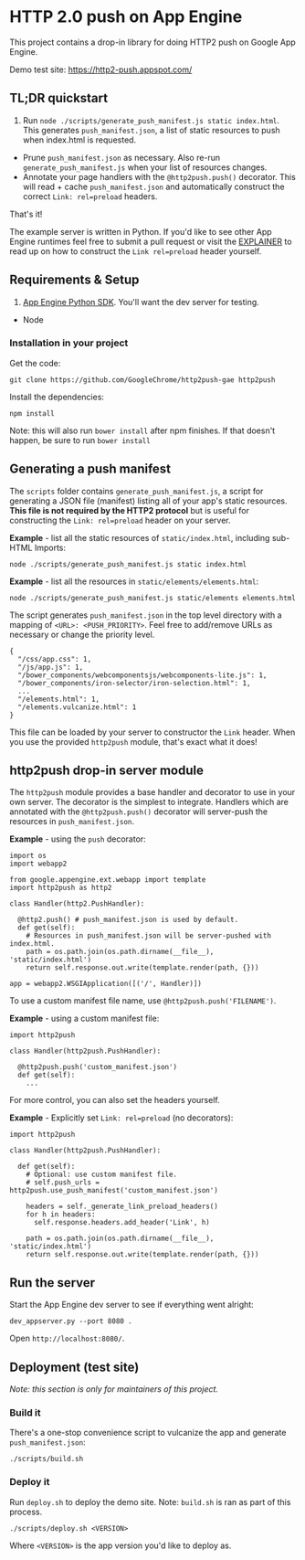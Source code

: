 # HTTP 2.0 push on App Engine

This project contains a drop-in library for doing HTTP2 push on Google App Engine.

Demo test site: https://http2-push.appspot.com/

## TL;DR quickstart

1. Run `node ./scripts/generate_push_manifest.js static index.html`. This generates `push_manifest.json`, a list of static resources to push when index.html is requested.
- Prune `push_manifest.json` as necessary. Also re-run `generate_push_manifest.js` when your list of resources changes. 
- Annotate your page handlers with the `@http2push.push()` decorator. This will read + cache `push_manifest.json` and automatically construct the correct `Link: rel=preload` headers.

That's it!

The example server is written in Python. If you'd like to see other App Engine
runtimes feel free to submit a pull request or visit the [EXPLAINER](EXPLAINER.md)
to read up on how to construct the `Link rel=preload` header yourself.

<!--It also contains a script for generating a list of  static resources on a site, which is useful for generating the necessary HTTP header for push resources. -->

## Requirements & Setup

1. [App Engine Python SDK](https://cloud.google.com/appengine/downloads?hl=en). You'll want the dev server for testing.
- Node

### Installation in your project

Get the code:

    git clone https://github.com/GoogleChrome/http2push-gae http2push

Install the dependencies:

    npm install

Note: this will also run `bower install` after npm finishes. If that doesn't happen,
be sure to run `bower install`

## Generating a push manifest

The `scripts` folder contains `generate_push_manifest.js`, a script for generating
a JSON file (manifest) listing all of your app's static resources. **This file is not required
by the HTTP2 protocol** but is useful for constructing the `Link: rel=preload` header
on your server.

**Example** - list all the static resources of `static/index.html`, including sub-HTML Imports:

    node ./scripts/generate_push_manifest.js static index.html

**Example** - list all the resources in `static/elements/elements.html`:

    node ./scripts/generate_push_manifest.js static/elements elements.html

The script generates `push_manifest.json` in the top level directory with a
mapping of `<URL>: <PUSH_PRIORITY>`. Feel free to add/remove URLs as necessary
or change the priority level.

    {
      "/css/app.css": 1,
      "/js/app.js": 1,
      "/bower_components/webcomponentsjs/webcomponents-lite.js": 1,
      "/bower_components/iron-selector/iron-selection.html": 1,
      ...
      "/elements.html": 1,
      "/elements.vulcanize.html": 1
    }

This file can be loaded by your server to constructor the `Link` header. When you
use the provided `http2push` module, that's exact what it does!

## http2push drop-in server module

The `http2push` module provides a base handler and decorator to use in your
own server. The decorator is the simplest to integrate. Handlers which are annotated
with the `@http2push.push()` decorator will server-push the resources in
`push_manifest.json`.

**Example** - using the `push` decorator:

    import os
    import webapp2

    from google.appengine.ext.webapp import template
    import http2push as http2

    class Handler(http2.PushHandler):

      @http2.push() # push_manifest.json is used by default.
      def get(self):
        # Resources in push_manifest.json will be server-pushed with index.html.
        path = os.path.join(os.path.dirname(__file__), 'static/index.html')
        return self.response.out.write(template.render(path, {}))

    app = webapp2.WSGIApplication([('/', Handler)])

To use a custom manifest file name, use `@http2push.push('FILENAME')`.

**Example** - using a custom manifest file:

    import http2push

    class Handler(http2push.PushHandler):

      @http2push.push('custom_manifest.json')
      def get(self):
        ...

For more control, you can also set the headers yourself.

**Example** - Explicitly set `Link: rel=preload` (no decorators):

    import http2push

    class Handler(http2push.PushHandler):

      def get(self):
        # Optional: use custom manifest file.
        # self.push_urls = http2push.use_push_manifest('custom_manifest.json')

        headers = self._generate_link_preload_headers()
        for h in headers:
          self.response.headers.add_header('Link', h)

        path = os.path.join(os.path.dirname(__file__), 'static/index.html')
        return self.response.out.write(template.render(path, {}))

## Run the server

Start the App Engine dev server to see if everything went alright:

    dev_appserver.py --port 8080 .

Open `http://localhost:8080/`.

## Deployment (test site)

*Note: this section is only for maintainers of this project.*

### Build it

There's a one-stop convenience script to vulcanize the app and generate `push_manifest.json`:

    ./scripts/build.sh

### Deploy it

Run `deploy.sh` to deploy the demo site. Note: `build.sh` is ran as part of this process.

    ./scripts/deploy.sh <VERSION>

Where `<VERSION>` is the app version you'd like to deploy as.
